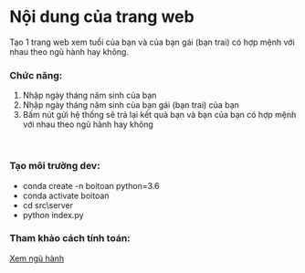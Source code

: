 

<h1> Nội dung của trang web</h1>
<p> Tạo 1 trang web xem tuổi của bạn và của bạn gái (bạn trai) có hợp mệnh với nhau theo ngũ hành hay không.

<h3>Chức năng:</h3>
<ol>
<li>Nhập ngày tháng năm sinh của bạn</li>
<li>Nhập ngày tháng năm sinh của bạn gái (bạn trai) của bạn</li>
<li>Bấm nút gửi hệ thống sẽ trả lại kết quả bạn và bạn của bạn có hợp mệnh với nhau theo ngũ hành hay không</li>
</ol>
</p>

<br>
<h3>Tạo môi trường dev:</h3>
<p>
<ul>
<li>conda create -n boitoan python=3.6 </li>
<li>conda activate boitoan </li>
<li>cd src\server </li>
<li>python index.py </li>
</ul>
</p>

<h3>Tham khảo cách tính toán:  </h3>
<a href ="http://tuancaopro.com/tam-hop-tu-hanh-xung-la-gi/"> Xem ngũ hành <a>
